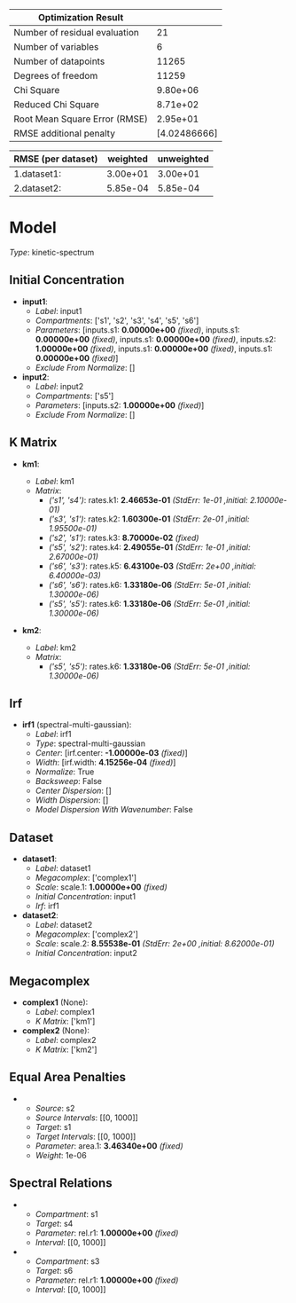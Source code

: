 | Optimization Result           |              |
|-------------------------------|--------------|
| Number of residual evaluation | 21           |
| Number of variables           | 6            |
| Number of datapoints          | 11265        |
| Degrees of freedom            | 11259        |
| Chi Square                    | 9.80e+06     |
| Reduced Chi Square            | 8.71e+02     |
| Root Mean Square Error (RMSE) | 2.95e+01     |
| RMSE additional penalty       | [4.02486666] |

| RMSE (per dataset)   |   weighted |   unweighted |
|----------------------|------------|--------------|
| 1.dataset1:          |   3.00e+01 |     3.00e+01 |
| 2.dataset2:          |   5.85e-04 |     5.85e-04 |

# Model

_Type_: kinetic-spectrum

## Initial Concentration

* **input1**:
  * *Label*: input1
  * *Compartments*: ['s1', 's2', 's3', 's4', 's5', 's6']
  * *Parameters*: [inputs.s1: **0.00000e+00** *(fixed)*, inputs.s1: **0.00000e+00** *(fixed)*, inputs.s1: **0.00000e+00** *(fixed)*, inputs.s2: **1.00000e+00** *(fixed)*, inputs.s1: **0.00000e+00** *(fixed)*, inputs.s1: **0.00000e+00** *(fixed)*]
  * *Exclude From Normalize*: []
* **input2**:
  * *Label*: input2
  * *Compartments*: ['s5']
  * *Parameters*: [inputs.s2: **1.00000e+00** *(fixed)*]
  * *Exclude From Normalize*: []

## K Matrix

* **km1**:
  * *Label*: km1
  * *Matrix*: 
    * *('s1', 's4')*: rates.k1: **2.46653e-01** *(StdErr: 1e-01 ,initial: 2.10000e-01)*
    * *('s3', 's1')*: rates.k2: **1.60300e-01** *(StdErr: 2e-01 ,initial: 1.95500e-01)*
    * *('s2', 's1')*: rates.k3: **8.70000e-02** *(fixed)*
    * *('s5', 's2')*: rates.k4: **2.49055e-01** *(StdErr: 1e-01 ,initial: 2.67000e-01)*
    * *('s6', 's3')*: rates.k5: **6.43100e-03** *(StdErr: 2e+00 ,initial: 6.40000e-03)*
    * *('s6', 's6')*: rates.k6: **1.33180e-06** *(StdErr: 5e-01 ,initial: 1.30000e-06)*
    * *('s5', 's5')*: rates.k6: **1.33180e-06** *(StdErr: 5e-01 ,initial: 1.30000e-06)*
  
* **km2**:
  * *Label*: km2
  * *Matrix*: 
    * *('s5', 's5')*: rates.k6: **1.33180e-06** *(StdErr: 5e-01 ,initial: 1.30000e-06)*
  

## Irf

* **irf1** (spectral-multi-gaussian):
  * *Label*: irf1
  * *Type*: spectral-multi-gaussian
  * *Center*: [irf.center: **-1.00000e-03** *(fixed)*]
  * *Width*: [irf.width: **4.15256e-04** *(fixed)*]
  * *Normalize*: True
  * *Backsweep*: False
  * *Center Dispersion*: []
  * *Width Dispersion*: []
  * *Model Dispersion With Wavenumber*: False

## Dataset

* **dataset1**:
  * *Label*: dataset1
  * *Megacomplex*: ['complex1']
  * *Scale*: scale.1: **1.00000e+00** *(fixed)*
  * *Initial Concentration*: input1
  * *Irf*: irf1
* **dataset2**:
  * *Label*: dataset2
  * *Megacomplex*: ['complex2']
  * *Scale*: scale.2: **8.55538e-01** *(StdErr: 2e+00 ,initial: 8.62000e-01)*
  * *Initial Concentration*: input2

## Megacomplex

* **complex1** (None):
  * *Label*: complex1
  * *K Matrix*: ['km1']
* **complex2** (None):
  * *Label*: complex2
  * *K Matrix*: ['km2']

## Equal Area Penalties

* 
  * *Source*: s2
  * *Source Intervals*: [[0, 1000]]
  * *Target*: s1
  * *Target Intervals*: [[0, 1000]]
  * *Parameter*: area.1: **3.46340e+00** *(fixed)*
  * *Weight*: 1e-06

## Spectral Relations

* 
  * *Compartment*: s1
  * *Target*: s4
  * *Parameter*: rel.r1: **1.00000e+00** *(fixed)*
  * *Interval*: [[0, 1000]]
* 
  * *Compartment*: s3
  * *Target*: s6
  * *Parameter*: rel.r1: **1.00000e+00** *(fixed)*
  * *Interval*: [[0, 1000]]

